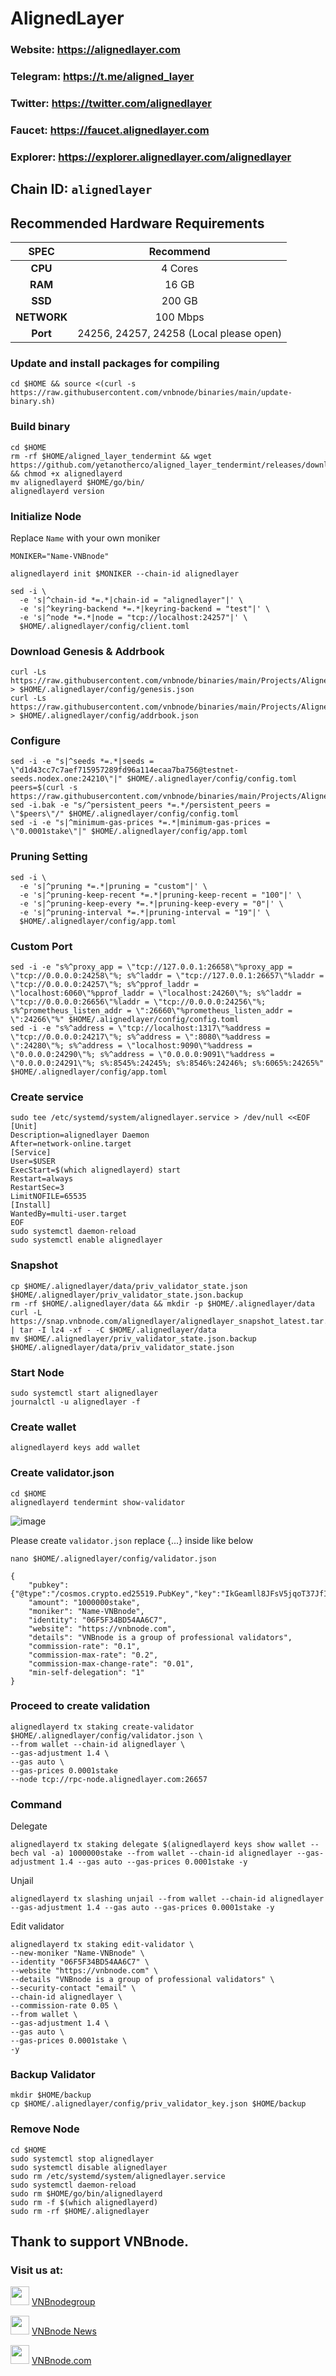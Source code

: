 # AlignedLayer

### Website: https://alignedlayer.com

### Telegram: https://t.me/aligned_layer

### Twitter: https://twitter.com/alignedlayer

### Faucet: https://faucet.alignedlayer.com

### Explorer: https://explorer.alignedlayer.com/alignedlayer

## Chain ID: `alignedlayer`

## Recommended Hardware Requirements

|   SPEC      |       Recommend          |
| :---------: | :-----------------------:|
|   **CPU**   |        4 Cores           |
|   **RAM**   |        16 GB             |
|   **SSD**   |        200 GB            |
| **NETWORK** |        100 Mbps          |
|   **Port**  | 24256, 24257, 24258 (Local please open)|

### Update and install packages for compiling
```
cd $HOME && source <(curl -s https://raw.githubusercontent.com/vnbnode/binaries/main/update-binary.sh)
```

### Build binary
```
cd $HOME
rm -rf $HOME/aligned_layer_tendermint && wget https://github.com/yetanotherco/aligned_layer_tendermint/releases/download/v0.1.0/alignedlayerd && chmod +x alignedlayerd
mv alignedlayerd $HOME/go/bin/
alignedlayerd version
```

### Initialize Node
Replace `Name` with your own moniker
```
MONIKER="Name-VNBnode"
```
```
alignedlayerd init $MONIKER --chain-id alignedlayer
```
```
sed -i \
  -e 's|^chain-id *=.*|chain-id = "alignedlayer"|' \
  -e 's|^keyring-backend *=.*|keyring-backend = "test"|' \
  -e 's|^node *=.*|node = "tcp://localhost:24257"|' \
  $HOME/.alignedlayer/config/client.toml
```

### Download Genesis & Addrbook
```
curl -Ls https://raw.githubusercontent.com/vnbnode/binaries/main/Projects/AlignedLayer/genesis.json > $HOME/.alignedlayer/config/genesis.json
curl -Ls https://raw.githubusercontent.com/vnbnode/binaries/main/Projects/AlignedLayer/addrbook.json > $HOME/.alignedlayer/config/addrbook.json
```

### Configure
```
sed -i -e "s|^seeds *=.*|seeds = \"d1d43cc7c7aef715957289fd96a114ecaa7ba756@testnet-seeds.nodex.one:24210\"|" $HOME/.alignedlayer/config/config.toml
peers=$(curl -s https://raw.githubusercontent.com/vnbnode/binaries/main/Projects/AlignedLayer/peers.txt)
sed -i.bak -e "s/^persistent_peers *=.*/persistent_peers = \"$peers\"/" $HOME/.alignedlayer/config/config.toml
sed -i -e "s|^minimum-gas-prices *=.*|minimum-gas-prices = \"0.0001stake\"|" $HOME/.alignedlayer/config/app.toml
```

### Pruning Setting
```
sed -i \
  -e 's|^pruning *=.*|pruning = "custom"|' \
  -e 's|^pruning-keep-recent *=.*|pruning-keep-recent = "100"|' \
  -e 's|^pruning-keep-every *=.*|pruning-keep-every = "0"|' \
  -e 's|^pruning-interval *=.*|pruning-interval = "19"|' \
  $HOME/.alignedlayer/config/app.toml
```

### Custom Port
```
sed -i -e "s%^proxy_app = \"tcp://127.0.0.1:26658\"%proxy_app = \"tcp://0.0.0.0:24258\"%; s%^laddr = \"tcp://127.0.0.1:26657\"%laddr = \"tcp://0.0.0.0:24257\"%; s%^pprof_laddr = \"localhost:6060\"%pprof_laddr = \"localhost:24260\"%; s%^laddr = \"tcp://0.0.0.0:26656\"%laddr = \"tcp://0.0.0.0:24256\"%; s%^prometheus_listen_addr = \":26660\"%prometheus_listen_addr = \":24266\"%" $HOME/.alignedlayer/config/config.toml
sed -i -e "s%^address = \"tcp://localhost:1317\"%address = \"tcp://0.0.0.0:24217\"%; s%^address = \":8080\"%address = \":24280\"%; s%^address = \"localhost:9090\"%address = \"0.0.0.0:24290\"%; s%^address = \"0.0.0.0:9091\"%address = \"0.0.0.0:24291\"%; s%:8545%:24245%; s%:8546%:24246%; s%:6065%:24265%" $HOME/.alignedlayer/config/app.toml
```

### Create service
```
sudo tee /etc/systemd/system/alignedlayer.service > /dev/null <<EOF
[Unit]
Description=alignedlayer Daemon
After=network-online.target
[Service]
User=$USER
ExecStart=$(which alignedlayerd) start
Restart=always
RestartSec=3
LimitNOFILE=65535
[Install]
WantedBy=multi-user.target
EOF
sudo systemctl daemon-reload
sudo systemctl enable alignedlayer
```

### Snapshot
```
cp $HOME/.alignedlayer/data/priv_validator_state.json $HOME/.alignedlayer/priv_validator_state.json.backup
rm -rf $HOME/.alignedlayer/data && mkdir -p $HOME/.alignedlayer/data
curl -L https://snap.vnbnode.com/alignedlayer/alignedlayer_snapshot_latest.tar.lz4 | tar -I lz4 -xf - -C $HOME/.alignedlayer/data
mv $HOME/.alignedlayer/priv_validator_state.json.backup $HOME/.alignedlayer/data/priv_validator_state.json
```

### Start Node
```
sudo systemctl start alignedlayer
journalctl -u alignedlayer -f
```

### Create wallet
```
alignedlayerd keys add wallet
```

### Create validator.json
```
cd $HOME
alignedlayerd tendermint show-validator
```

![image](https://github.com/vnbnode/VNBnode-Guides/assets/76662222/b64a2a03-e384-4b8b-b962-22bad6cfe422)

Please create `validator.json` replace {...} inside like below
```
nano $HOME/.alignedlayer/config/validator.json
```
```
{
    "pubkey": {"@type":"/cosmos.crypto.ed25519.PubKey","key":"IkGeamll8JFsV5jqoT37JfI37Ey/viBTZJLvLv8hlF0="},
    "amount": "1000000stake",
    "moniker": "Name-VNBnode",
    "identity": "06F5F34BD54AA6C7",
    "website": "https://vnbnode.com",
    "details": "VNBnode is a group of professional validators",
    "commission-rate": "0.1",
    "commission-max-rate": "0.2",
    "commission-max-change-rate": "0.01",
    "min-self-delegation": "1"
}
```
### Proceed to create validation
```
alignedlayerd tx staking create-validator $HOME/.alignedlayer/config/validator.json \
--from wallet --chain-id alignedlayer \
--gas-adjustment 1.4 \
--gas auto \
--gas-prices 0.0001stake
--node tcp://rpc-node.alignedlayer.com:26657
```
### Command
Delegate
```
alignedlayerd tx staking delegate $(alignedlayerd keys show wallet --bech val -a) 1000000stake --from wallet --chain-id alignedlayer --gas-adjustment 1.4 --gas auto --gas-prices 0.0001stake -y
```
Unjail
```
alignedlayerd tx slashing unjail --from wallet --chain-id alignedlayer --gas-adjustment 1.4 --gas auto --gas-prices 0.0001stake -y
```
Edit validator
```
alignedlayerd tx staking edit-validator \
--new-moniker "Name-VNBnode" \
--identity "06F5F34BD54AA6C7" \
--website "https://vnbnode.com" \
--details "VNBnode is a group of professional validators" \
--security-contact "email" \
--chain-id alignedlayer \
--commission-rate 0.05 \
--from wallet \
--gas-adjustment 1.4 \
--gas auto \
--gas-prices 0.0001stake \
-y
```

### Backup Validator
```
mkdir $HOME/backup
cp $HOME/.alignedlayer/config/priv_validator_key.json $HOME/backup
```

### Remove Node
```
cd $HOME
sudo systemctl stop alignedlayer
sudo systemctl disable alignedlayer
sudo rm /etc/systemd/system/alignedlayer.service
sudo systemctl daemon-reload
sudo rm $HOME/go/bin/alignedlayerd
sudo rm -f $(which alignedlayerd)
sudo rm -rf $HOME/.alignedlayer
```

## Thank to support VNBnode.
### Visit us at:

<img src="https://user-images.githubusercontent.com/50621007/183283867-56b4d69f-bc6e-4939-b00a-72aa019d1aea.png" width="30"/> <a href="https://t.me/VNBnodegroup" target="_blank">VNBnodegroup</a>

<img src="https://user-images.githubusercontent.com/50621007/183283867-56b4d69f-bc6e-4939-b00a-72aa019d1aea.png" width="30"/> <a href="https://t.me/Vnbnode" target="_blank">VNBnode News</a>

<img src="https://github.com/vnbnode/binaries/blob/main/Logo/VNBnode.jpg" width="30"/> <a href="https://VNBnode.com" target="_blank">VNBnode.com</a>
